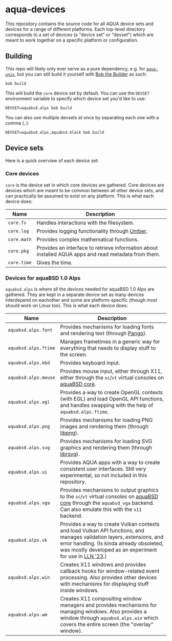 # aqua-devices

This repository contains the source code for all AQUA device sets and devices for a range of different platforms.
Each top-level directory corresponds to a set of devices (a "device set" or "devset") which are meant to work together on a specific platform or configuration.

## Building

This repo will likely only ever serve as a pure dependency, e.g. for [`aqua-unix`](https://github.com/inobulles/aqua-unix), but you can still build it yourself with [Bob the Builder](https://github.com/inobulles/bob) as such:

```console
bob build
```

This will build the `core` device set by default.
You can use the `DEVSET` environment variable to specify which device set you'd like to use:

```console
DEVSET=aquabsd.alps bob build
```

You can also use multiple devsets at once by separating each one with a comma (`,`):

```console
DEVSET=aquabsd.alps,aquabsd.black bob build
```

## Device sets

Here is a quick overview of each device set:

### Core devices

`core` is the device set in which core devices are gathered.
Core devices are devices which are meant to be common between all other device sets, and can practically be assumed to exist on any platform.
This is what each device does:

|Name|Description|
|-|-|
|`core.fs`|Handles interactions with the filesystem.|
|`core.log`|Provides logging functionality through [Umber](https://github.com/inobulles/umber).|
|`core.math`|Provides complex mathematical functions.|
|`core.pkg`|Provides an interface to retrieve information about installed AQUA apps and read metadata from them.|
|`core.time`|Gives the time.|

### Devices for aquaBSD 1.0 Alps

`aquabsd.alps` is where all the devices needed for aquaBSD 1.0 Alps are gathered.
They are kept in a separate device set as many devices interdepend on eachother and some are platform-specific (though most should work on Linux too).
This is what each device does:

|Name|Description|
|-|-|
|`aquabsd.alps.font`|Provides mechanisms for loading fonts and rendering text (through [Pango](https://pango.gnome.org/)).|
|`aquabsd.alps.ftime`|Manages frametimes in a generic way for everything that needs to display stuff to the screen.|
|`aquabsd.alps.kbd`|Provides keyboard input.|
|`aquabsd.alps.mouse`|Provides mouse input, either through X11, either through the `sc`/`vt` virtual consoles on [aquaBSD core](https://github.com/inobulles/aquabsd-core).|
|`aquabsd.alps.ogl`|Provides a way to create OpenGL contexts (with EGL) and load OpenGL API functions, and handles swapping with the help of `aquabsd.alps.ftime`.|
|`aquabsd.alps.png`|Provides mechanisms for loading PNG images and rendering them (through [libpng](http://www.libpng.org/pub/png/libpng.html)).|
|`aquabsd.alps.svg`|Provides mechanisms for loading SVG graphics and rendering them (through [librsvg](https://gitlab.gnome.org/GNOME/librsvg)).|
|`aquabsd.alps.ui`|Provides AQUA apps with a way to create consistent user interfaces. Still very experimental, so not included in this repository.|
|`aquabsd.alps.vga`|Provides mechanisms to output graphics to the `sc`/`vt` virtual consoles on [aquaBSD core](https://github.com/inobulles/aquabsd-core) through the `aquabsd_vga` backend. Can also emulate this with the `x11` backend.|
|`aquabsd.alps.vk`|Provides a way to create Vulkan contexts and load Vulkan API functions, and manages validation layers, extensions, and error handling. (Is kinda already obsoleted, was mostly developed as an experiment for use in [LLN '23](https://github.com/obiwac/lln-gamejam-2023).)|
|`aquabsd.alps.win`|Creates X11 windows and provides callback hooks for window-related event processing. Also provides other devices with mechanisms for displaying stuff inside windows.|
|`aquabsd.alps.wm`|Creates X11 compositing window managers and provides mechanisms for managing windows. Also provides a window through `aquabsd.alps.win` which covers the entire screen (the "overlay" window).|
